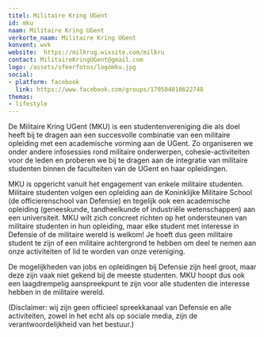 ```yaml
---
titel: Militaire Kring UGent
id: mku
naam: Militaire Kring UGent
verkorte_naam: Militaire Kring UGent
konvent: wvk
website:  https://milkrug.wixsite.com/milkru
contact: MilitaireKringUGent@gmail.com
logo: /assets/sfeerfotos/logomku.jpg
social:
- platform: facebook
  link: https://www.facebook.com/groups/170504018622748
themas:
- lifestyle
---
```


De Militaire Kring UGent (MKU) is een studentenvereniging die als doel heeft bij te dragen  aan een succesvolle combinatie van een militaire opleiding met een academische vorming aan de UGent. Zo organiseren we onder andere infosessies rond militaire onderwerpen, cohesie-activiteiten voor de leden en proberen we bij te dragen aan de integratie van militaire studenten binnen de faculteiten van de UGent en haar opleidingen.

MKU is opgericht vanuit het engagement van enkele militaire studenten. Militaire studenten volgen een opleiding aan de Koninklijke Militaire School (de officierenschool van Defensie) en tegelijk ook een academische opleiding (geneeskunde, tandheelkunde of industriële wetenschappen) aan een universiteit.
MKU wilt zich concreet richten op het ondersteunen van militaire studenten in hun opleiding, maar elke student met interesse in Defensie of de militaire wereld is welkom! Je hoeft dus geen militaire student te zijn of een militaire achtergrond te hebben om deel te nemen aan onze activiteiten of lid te worden van onze vereniging.

De mogelijkheden van jobs en opleidingen bij Defensie zijn heel groot, maar deze zijn vaak niet gekend bij de meeste studenten. MKU hoopt dus ook een laagdrempelig aanspreekpunt te zijn voor alle studenten die interesse hebben in de militaire wereld.

(Disclaimer: wij zijn geen officieel spreekkanaal van Defensie en alle activiteiten, zowel in het echt als op sociale media, zijn de verantwoordelijkheid van het bestuur.) 

